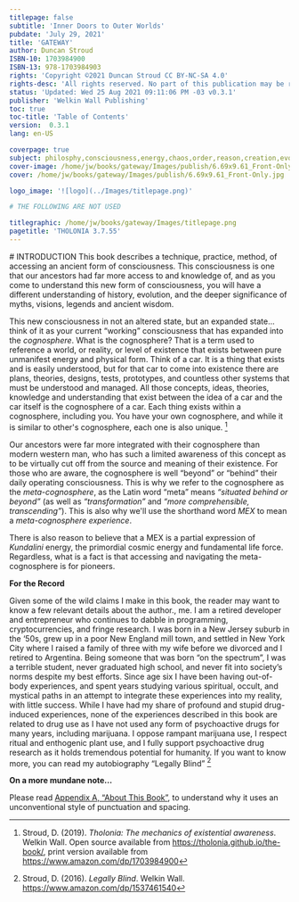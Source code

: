 ```yaml
---
titlepage: false
subtitle: 'Inner Doors to Outer Worlds'
pubdate: 'July 29, 2021'
title: 'GATEWAY'
author: Duncan Stroud
ISBN-10: 1703984900
ISBN-13: 978-1703984903
rights: 'Copyright ©2021 Duncan Stroud CC BY-NC-SA 4.0'
rights-desc: 'All rights reserved. No part of this publication may be reproduced, distributed, or transmitted in any form or by any means, including photocopying, recording, or other electronic or mechanical methods, without the prior written permission of the publisher, except in the case of brief quotations embodied in critical reviews and certain other noncommercial uses permitted by copyright law. For permission requests, write to the author, addressed “Attention: Permission Request,” at the address duncan.stroud@gmail.com.'
status: 'Updated: Wed 25 Aug 2021 09:11:06 PM -03 v0.3.1'
publisher: 'Welkin Wall Publishing'
toc: true
toc-title: 'Table of Contents'
version:  0.3.1
lang: en-US

coverpage: true
subject: philosphy,consciousness,energy,chaos,order,reason,creation,evolution
cover-image: /home/jw/books/gateway/Images/publish/6.69x9.61_Front-Only.jpg
cover: /home/jw/books/gateway/Images/publish/6.69x9.61_Front-Only.jpg

logo_image: '![logo](../Images/titlepage.png)'

# THE FOLLOWING ARE NOT USED

titlegraphic: /home/jw/books/gateway/Images/titlepage.png
pagetitle: 'THOLONIA 3.7.55'
---
```


<div style='page-break-after: always; break-after: always;'></div>
# INTRODUCTION
This book describes a technique, practice, method, of accessing an ancient form of consciousness.  This consciousness is one that our ancestors had far more access to and knowledge of, and as you come to understand this new form of consciousness, you will have a different understanding of history, evolution, and the deeper significance of myths, visions, legends and ancient wisdom.

This new consciousness in not an altered state, but an expanded state... think of it as your current “working” consciousness that has expanded into the *cognosphere*.  What is the cognosphere?  That is a term used to reference a world, or reality, or level of existence that exists between pure unmanifest energy and physical form.  Think of a car.  It is a thing that exists and is easily understood, but for that car to come into existence there are plans, theories, designs, tests, prototypes, and countless other systems that must be understood and managed.  All those concepts, ideas, theories, knowledge and understanding that exist between the idea of a car and the car itself is the cognosphere of a car.  Each thing exists within a cognosphere, including you. You have your own cognosphere, and while it is similar to other's cognosphere, each one is also unique. [^1]

Our ancestors were far more integrated with their cognosphere than modern western man, who has such a limited awareness of this concept as to be virtually cut off from the source and meaning of their existence.  For those who are aware, the cognosphere is well “beyond” or “behind” their daily operating consciousness.  This is why we refer to the cognosphere as the *meta-cognosphere*, as the Latin word “meta” means  *“situated behind or beyond”* (as well as *“transformation”* and *“more comprehensible, transcending”*). This is also why we'll use the shorthand word *MEX* to mean a *meta-cognosphere experience*.

There is also reason to believe that a MEX is a partial expression of *Kundalini* energy, the primordial cosmic energy and fundamental life force.  Regardless, what is a fact is that accessing and navigating the meta-cognosphere is for pioneers.

**For the Record**

Given some of the wild claims I make in this book, the reader may want to know a few relevant details about the author., me. I am a retired developer and entrepreneur who continues to dabble in programming, cryptocurrencies, and fringe research.  I was born in a New Jersey suburb in the ‘50s, grew up in a poor New England mill town, and settled in New York City where I raised a family of three with my wife before we divorced and I retired to Argentina. Being someone that was born “on the spectrum”, I was a terrible student, never graduated high school, and never fit into society’s norms despite my best efforts.  Since age six I have been having out-of-body experiences, and spent years studying various spiritual, occult, and mystical paths in an attempt to integrate these experiences into my reality, with little success. While I have had my share of profound and stupid drug-induced experiences, none of the experiences described in this book are related to drug use as I have not used any form of psychoactive drugs for many years, including marijuana.  I oppose rampant marijuana use, I respect ritual and enthogenic plant use, and I fully support psychoactive drug research as it holds tremendous potential for humanity. If you want to know more, you can read my autobiography “Legally Blind” [^2]

**On a more mundane note…** 

Please read [Appendix A, “About This Book”](#Appendix-A:-About-This-Book),  to understand why it uses an unconventional style of punctuation and spacing.  

[^1]: Stroud, D. (2019). *Tholonia: The mechanics of existential awareness*. Welkin Wall. Open source available from https://tholonia.github.io/the-book/, print version available from https://www.amazon.com/dp/1703984900
[^2]: Stroud, D. (2016). *Legally Blind*. Welkin Wall. https://www.amazon.com/dp/1537461540

